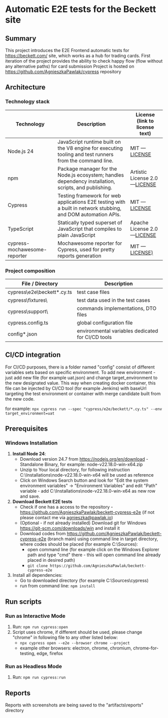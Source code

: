 # Automatic E2E tests for the Beckett site

## Summary

This project introduces the E2E Frontend automatic tests for https://beckett.com/ site, which works as a hub for trading cards.
First iteration of the project provides the ability to check happy flow (flow without any alternative paths) for card submission
Project is hosted on https://github.com/AgnieszkaPawlak/cypress repository

## Architecture

### Technology stack


| Technology                   | Description                                                                                                   | License (link to license text)                                                                |
| ---------------------------- | ------------------------------------------------------------------------------------------------------------- | --------------------------------------------------------------------------------------------- |
| Node.js 24                   | JavaScript runtime built on the V8 engine for executing tooling and test runners from the command line.       | MIT —[LICENSE](https://github.com/nodejs/node/blob/main/LICENSE)                             |
| npm                          | Package manager for the Node.js ecosystem; handles dependency installation, scripts, and publishing.          | Artistic License 2.0 —[LICENSE](https://github.com/npm/cli/blob/latest/LICENSE)              |
| Cypress                      | Testing framework for web applications E2E testing with a built in network stubbing, and DOM automation APIs. | MIT —[LICENSE](https://github.com/cypress-io/cypress/blob/develop/LICENSE)                   |
| TypeScript                   | Statically typed superset of JavaScript that compiles to plain JavaScript                                     | Apache License 2.0 —[LICENSE](https://github.com/microsoft/TypeScript/blob/main/LICENSE.txt) |
| cypress-mochawesome-reporter | Mochawesome reporter for Cypress, used for pretty reports generation                                          | MIT —[LICENSE)](https://github.com/LironEr/cypress-mochawesome-reporter/blob/main/LICENSE)   |

### Project composition


| File / Directory            | Description                                       |
| --------------------------- | ------------------------------------------------- |
| cypress\e2e\beckett\*.cy.ts | test case files                                   |
| cypress\fixtures\           | test data used in the test cases                  |
| cypress\support\            | commands implementations, DTO files               |
| cypress.config.ts           | global configuration file                         |
| config\*.json               | environmental variables dedicated for CI/CD tools |

## CI/CD integration

For CI/CD purposes, there is a folder named "config" consist of different variables sets based on specific environment.
To add new environment - just add new file (for example uat.json) and change target_environment to the new designated value. This way when creating docker container, this file can be injected by CI/CD tool (for example Jenkins) with baseUrl targeting the test environment or container with merge candidate built from the new code.

for example: `npx cypress run --spec "cypress/e2e/beckett/*.cy.ts" --env target_environment=uat`

## Prerequisites

### Windows Installation

1. **Install Node 24**:
   - Download version 24.7 from https://nodejs.org/en/download - Standalone Binary, for example: node-v22.18.0-win-x64.zip
   - Unzip to Your local directory, for following instruction C:\Installations\node-v22.18.0-win-x64 will be used as reference
   - Click on Windows Search button and look for "Edit the system environment variables" -> "Environment Variables" and edit "Path" variable - add C:\Installations\node-v22.18.0-win-x64 as new row and save.
2. **Download Beckett E2E tests**
   - Check if one has a access to the repository - https://github.com/AgnieszkaPawlak/beckett-cypress-e2e (if not please contact me via agnieszka@pawlak.io)
   - (Optional - if not already installed) Download git for Windows https://git-scm.com/downloads/win and install it
   - Download codes from https://github.com/AgnieszkaPawlak/beckett-cypress-e2e (branch main) using command line in target directory, where codes should be placed (for example C:\Sources\):
     - open command line (for example click on the Windows Explorer path and type "cmd" there - this will open command line already placed in desired path)
     - `git clone https://github.com/AgnieszkaPawlak/beckett-cypress-e2e`
3. Install all dependencies:
   - Go to downloaded directory (for example C:\Sources\cypress)
   - run from command line: `npm install`

## Run scripts

### Run as Interactive Mode

1. Run: `npm run cypress:open`
2. Script uses chrome, if different should be used, please change "chrome" in following file to any other listed below:
   - `npx cypress open --e2e --browser chrome --project`
   - example other browsers: electron, chrome, chromium, chrome-for-testing, edge, firefox

### Run as Headless Mode

1. Run: `npm run cypress:run`

## Reports

Reports with screenshots are being saved to the "artifacts\reports\" directory
